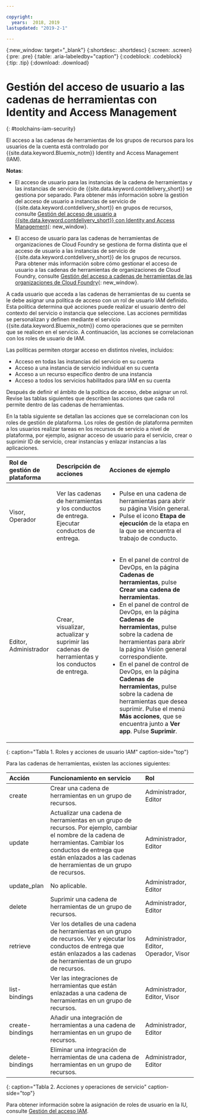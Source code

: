 ```yaml
---

copyright:
  years:  2018, 2019
lastupdated: "2019-2-1"

---
```


{:new_window: target="_blank"}
{:shortdesc: .shortdesc}
{:screen: .screen}
{:pre: .pre}
{:table: .aria-labeledby="caption"}
{:codeblock: .codeblock}
{:tip: .tip}
{:download: .download}


# Gestión del acceso de usuario a las cadenas de herramientas con Identity and Access Management
{: #toolchains-iam-security}

El acceso a las cadenas de herramientas de los grupos de recursos para los usuarios de la cuenta está controlado por {{site.data.keyword.Bluemix_notm}} Identity and Access Management (IAM). 

**Notas**: 

* El acceso de usuario para las instancias de la cadena de herramientas y las instancias de servicio de {{site.data.keyword.contdelivery_short}} se gestiona por separado. Para obtener más información sobre la gestión del acceso de usuario a instancias de servicio de {{site.data.keyword.contdelivery_short}} en grupos de recursos, consulte [Gestión del acceso de usuario a {{site.data.keyword.contdelivery_short}} con Identity and Access Management](/docs/services/ContinuousDelivery?topic=ContinuousDelivery-cd-iam-security){: new_window}.

* El acceso de usuario para las cadenas de herramientas de organizaciones de Cloud Foundry se gestiona de forma distinta que el acceso de usuario a las instancias de servicio de {{site.data.keyword.contdelivery_short}} de los grupos de recursos. Para obtener más información sobre cómo gestionar el acceso de usuario a las cadenas de herramientas de organizaciones de Cloud Foundry, consulte [Gestión del acceso a cadenas de herramientas de las organizaciones de Cloud Foundry](/docs/services/ContinuousDelivery?topic=ContinuousDelivery-toolchains-using#managing_access_orgs){: new_window}.

A cada usuario que acceda a las cadenas de herramientas de su cuenta se le debe asignar una política de acceso con un rol de usuario IAM definido. Esta política determina qué acciones puede realizar el usuario dentro del contexto del servicio o instancia que seleccione. Las acciones permitidas se personalizan y definen mediante el servicio {{site.data.keyword.Bluemix_notm}} como operaciones que se permiten que se realicen en el servicio. A continuación, las acciones se correlacionan con los roles de usuario de IAM.

Las políticas permiten otorgar acceso en distintos niveles, incluidos: 

* Acceso en todas las instancias del servicio en su cuenta
* Acceso a una instancia de servicio individual en su cuenta
* Acceso a un recurso específico dentro de una instancia
* Acceso a todos los servicios habilitados para IAM en su cuenta

Después de definir el ámbito de la política de acceso, debe asignar un rol. Revise las tablas siguientes que describen las acciones que cada rol permite dentro de las cadenas de herramientas.

En la tabla siguiente se detallan las acciones que se correlacionan con los roles de gestión de plataforma. Los roles de gestión de plataforma permiten a los usuarios realizar tareas en los recursos de servicio a nivel de plataforma, por ejemplo, asignar acceso de usuario para el servicio, crear o suprimir ID de servicio, crear instancias y enlazar instancias a las aplicaciones.

| Rol de gestión de plataforma | Descripción de acciones | Acciones de ejemplo|
|:-----------------|:-----------------|:-----------------|
| Visor, Operador | Ver las cadenas de herramientas y los conductos de entrega. Ejecutar conductos de entrega. | <ul><li>Pulse en una cadena de herramientas para abrir su página Visión general.</li><li>Pulse el icono **Etapa de ejecución** de la etapa en la que se encuentra el trabajo de conducto.</li></ul> |
| Editor, Administrador | Crear, visualizar, actualizar y suprimir las cadenas de herramientas y los conductos de entrega. |<ul><li>En el panel de control de DevOps, en la página **Cadenas de herramientas**, pulse **Crear una cadena de herramientas**.</li><li>En el panel de control de DevOps, en la página **Cadenas de herramientas**, pulse sobre la cadena de herramientas para abrir la página Visión general correspondiente.</li><li>En el panel de control de DevOps, en la página **Cadenas de herramientas**, pulse sobre la cadena de herramientas que desea suprimir. Pulse el menú **Más acciones**, que se encuentra junto a **Ver app**. Pulse **Suprimir**.</li></ul> |
{: caption="Tabla 1. Roles y acciones de usuario IAM" caption-side="top"}

 Para las cadenas de herramientas, existen las acciones siguientes:

| Acción | Funcionamiento en servicio | Rol
|:-----------------|:-----------------|:--------------|
| create | Crear una cadena de herramientas en un grupo de recursos. | Administrador, Editor |
| update | Actualizar una cadena de herramientas en un grupo de recursos. Por ejemplo, cambiar el nombre de la cadena de herramientas. Cambiar los conductos de entrega que están enlazados a las cadenas de herramientas de un grupo de recursos. | Administrador, Editor |
| update_plan | No aplicable. | Administrador, Editor |
| delete | Suprimir una cadena de herramientas de un grupo de recursos. | Administrador, Editor |
| retrieve | Ver los detalles de una cadena de herramientas en un grupo de recursos. Ver y ejecutar los conductos de entrega que están enlazados a las cadenas de herramientas de un grupo de recursos. | Administrador, Editor, Operador, Visor |
| list-bindings | Ver las integraciones de herramientas que están enlazadas a una cadena de herramientas en un grupo de recursos. | Administrador, Editor, Visor |
| create-bindings | Añadir una integración de herramientas a una cadena de herramientas en un grupo de recursos. | Administrador, Editor |
| delete-bindings | Eliminar una integración de herramientas de una cadena de herramientas en un grupo de recursos. | Administrador, Editor |
{: caption="Tabla 2. Acciones y operaciones de servicio" caption-side="top"}

Para obtener información sobre la asignación de roles de usuario en la IU, consulte [Gestión del acceso IAM](/docs/iam?topic=iam-iammanidaccser).

<!--This link is not live in production yet. Use https://console.bluemix.net/docs/iam/iamusermanage.html#iamusermanage until the link above is available in production.-->
